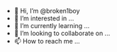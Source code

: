 - 👋 Hi, I’m @broken1boy
- 👀 I’m interested in ...
- 🌱 I’m currently learning ...
- 💞️ I’m looking to collaborate on ...
- 📫 How to reach me ...

<!---
broken1boy/broken1boy is a ✨ special ✨ repository because its `README.md` (this file) appears on your GitHub profile.
You can click the Preview link to take a look at your changes.
--->
